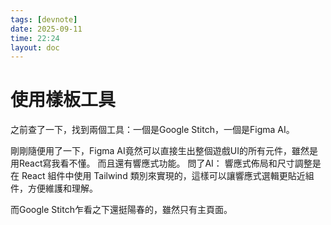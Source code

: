 ```yaml
---
tags: [devnote]
date: 2025-09-11
time: 22:24
layout: doc
---
```


# 使用樣板工具

<DocDate :date="$frontmatter.date" />

之前查了一下，找到兩個工具：一個是Google Stitch，一個是Figma AI。

剛剛隨便用了一下，Figma AI竟然可以直接生出整個遊戲UI的所有元件，雖然是用React寫我看不懂。 而且還有響應式功能。
問了AI：
響應式佈局和尺寸調整是在 React 組件中使用 Tailwind 類別來實現的，這樣可以讓響應式選輯更貼近組件，方便維護和理解。

而Google Stitch乍看之下還挺陽春的，雖然只有主頁面。


